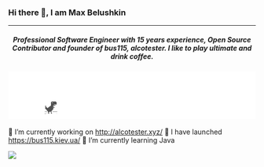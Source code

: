 ### Hi there 👋, I am Max Belushkin
---
##### <p align="center">Professional Software Engineer with 15 years experience, Open Source Contributor and founder of bus115, alcotester. I like to play ultimate and drink coffee.</p>

![Profile image](no__internet.gif)

🔭 I’m currently working on http://alcotester.xyz/
🔭 I have launched https://bus115.kiev.ua/
🌱 I’m currently learning Java

![](https://komarev.com/ghpvc/?username=belushkin)
                                                     
<!--
**belushkin/belushkin** is a ✨ _special_ ✨ repository because its `README.md` (this file) appears on your GitHub profile.

Here are some ideas to get you started:

- 🔭 I’m currently working on ...
- 🌱 I’m currently learning ...
- 👯 I’m looking to collaborate on ...
- 🤔 I’m looking for help with ...
- 💬 Ask me about ...
- 📫 How to reach me: ...
- 😄 Pronouns: ...
- ⚡ Fun fact: ...
-->
